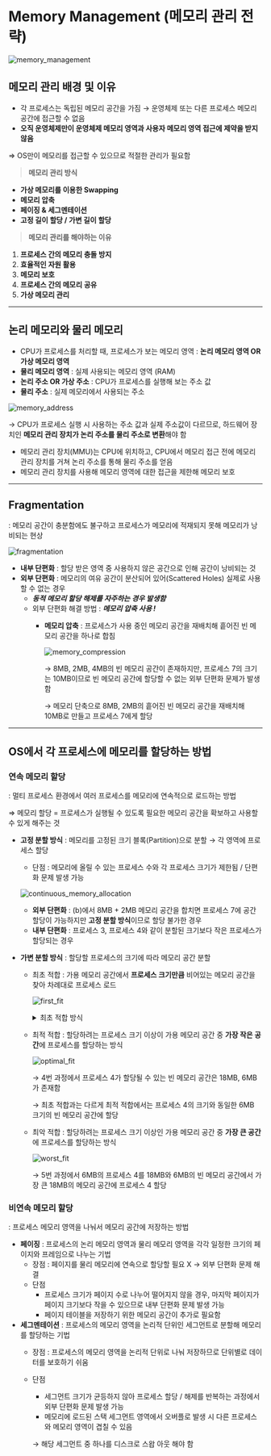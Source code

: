 # Memory Management (메모리 관리 전략)
![memory_management](/contents/Operating_System/img/memory_management.png)

## 메모리 관리 배경 및 이유
- 각 프로세스는 독립된 메모리 공간을 가짐 &rarr; 운영체제 또는 다른 프로세스 메모리 공간에 접근할 수 없음
- **오직 운영체제만이 운영체제 메모리 영역과 사용자 메모리 영역 접근에 제약을 받지 않음**

⇒ OS만이 메모리를 접근할 수 있으므로 적절한 관리가 필요함

> **메모리 관리 방식**
- **가상 메모리를 이용한 Swapping**
- **메모리 압축**
- **페이징 & 세그멘테이션**
- **고정 길이 할당 / 가변 길이 할당**

> **메모리 관리를 해야하는 이유**
1. **프로세스 간의 메모리 충돌 방지**
2. **효율적인 자원 활용**
3. **메모리 보호**
4. **프로세스 간의 메모리 공유**
5. **가상 메모리 관리**

---
## 논리 메모리와 물리 메모리
- CPU가 프로세스를 처리할 때, 프로세스가 보는 메모리 영역 : **논리 메모리 영역 OR 가상 메모리 영역**
- **물리 메모리 영역** : 실제 사용되는 메모리 영역 (RAM)
- **논리 주소 OR 가상 주소** : CPU가 프로세스를 실행해 보는 주소 값
- **물리 주소** : 실제 메모리에서 사용되는 주소

![memory_address](/contents/Operating_System/img/memory_address.png)

&rarr; CPU가 프로세스 실행 시 사용하는 주소 값과 실제 주소값이 다르므로, 하드웨어 장치인 **메모리 관리 장치가 논리 주소를 물리 주소로 변환**해야 함

- 메모리 관리 장치(MMU)는 CPU에 위치하고, CPU에서 메모리 접근 전에 메모리 관리 장치를 거쳐 논리 주소를 통해 물리 주소를 얻음
- 메모리 관리 장치를 사용해 메모리 영역에 대한 접근을 제한해 메모리 보호

---
## Fragmentation
: 메모리 공간이 충분함에도 불구하고 프로세스가 메모리에 적재되지 못해 메모리가 낭비되는 현상

![fragmentation](/contents/Operating_System/img/fragmentation.png)

- **내부 단편화** : 할당 받은 영역 중 사용하지 않은 공간으로 인해 공간이 낭비되는 것
- **외부 단편화** : 메모리의 여유 공간이 분산되어 있어(Scattered Holes) 실제로 사용할 수 없는 경우
    - ***동적 메모리 할당 해제를 자주하는 경우 발생함***
    - 외부 단편화 해결 방법 : ***메모리 압축 사용 !***
        - **메모리 압축** : 프로세스가 사용 중인 메모리 공간을 재배치해 흩어진 빈 메모리 공간을 하나로 합침

          ![memory_compression](/contents/Operating_System/img/memory_compression.png)

          &rarr; 8MB, 2MB, 4MB의 빈 메모리 공간이 존재하지만, 프로세스 7의 크기는 10MB이므로 빈 메모리 공간에 할당할 수 없는 외부 단편화 문제가 발생함

          &rarr; 메모리 단축으로 8MB, 2MB의 흩어진 빈 메모리 공간을 재배치해 10MB로 만들고 프로세스 7에게 할당

---
## OS에서 각 프로세스에 메모리를 할당하는 방법

### 연속 메모리 할당
: 멀티 프로세스 환경에서 여러 프로세스를 메모리에 연속적으로 로드하는 방법

⇒ 메모리 할당 = 프로세스가 실행될 수 있도록 필요한 메모리 공간을 확보하고 사용할 수 있게 해주는 것

- **고정 분할 방식** : 메모리를 고정된 크기 블록(Partition)으로 분할 &rarr; 각 영역에 프로세스 할당
    - 단점 : 메모리에 올릴 수 있는 프로세스 수와 각 프로세스 크기가 제한됨 / 단편화 문제 발생 가능
  
    ![continuous_memory_allocation](/contents/Operating_System/img/continuous_memory_allocation.png)
    
    - **외부 단편화** : (b)에서 8MB + 2MB 메모리 공간을 합치면 프로세스 7에 공간 할당이 가능하지만 **고정 분할 방식**이므로 할당 불가한 경우
    - **내부 단편화** : 프로세스 3, 프로세스 4와 같이 분할된 크기보다 작은 프로세스가 할당되는 경우
  
- **가변 분할 방식** : 할당할 프로세스의 크기에 따라 메모리 공간 분할
    - 최초 적합 : 가용 메모리 공간에서 **프로세스 크기만큼** 비어있는 메모리 공간을 찾아 차례대로 프로세스 로드

      ![first_fit](/contents/Operating_System/img/first_fit.png)

      <details>
      <summary>최초 적합 방식</summary>
      
      1. 20MB 프로세스 1은 56MB 메모리 공간에 할당
      2. 18MB 프로세스 2은 36MB 메모리 공간에 할당
      3. 12MB 프로세스 3은 18MB 메모리 공간에 할당
      4. 메모리 영역에서 프로세스 2가 할당 해제됨
      5. 프로세스 4를 할당하기 위해 빈 메모리 공간을 찾고, 가장 먼저 18MB 메모리 공간이 탐색되고, 프로세스 4를 할당

      &rarr; 5번 과정에서 6MB에 프로세스 4를 로드하는 것이 아닌, 18MB 메모리 공간에 프로세스를 로드함
      
      </details>

    - 최적 적합 : 할당하려는 프로세스 크기 이상이 가용 메모리 공간 중 **가장 작은 공간**에 프로세스를 할당하는 방식
 
      ![optimal_fit](/contents/Operating_System/img/optimal_fit.png)

      &rarr; 4번 과정에서 프로세스 4가 할당될 수 있는 빈 메모리 공간은 18MB, 6MB가 존재함

      &rarr; 최초 적합과는 다르게 최적 적합에서는 프로세스 4의 크기와 동일한 6MB 크기의 빈 메모리 공간에 할당
    
    - 최악 적합 : 할당하려는 프로세스 크기 이상인 가용 메모리 공간 중 **가장 큰 공간**에 프로세스를 할당하는 방식

      ![worst_fit](/contents/Operating_System/img/worst_fit.png)

      &rarr; 5번 과정에서 6MB의 프로세스 4를 18MB와 6MB의 빈 메모리 공간에서 가장 큰 18MB의 메모리 공간에 프로세스 4 할당
  
 
### 비연속 메모리 할당
: 프로세스 메모리 영역을 나눠서 메모리 공간에 저장하는 방법

- **페이징** : 프로세스의 논리 메모리 영역과 물리 메모리 영역을 각각 일정한 크기의 페이지와 프레임으로 나누는 기법
    - 장점 : 페이지를 물리 메모리에 연속으로 할당할 필요 X &rarr; 외부 단편화 문제 해결
    - 단점
        - 프로세스 크기가 페이지 수로 나누어 떨어지지 않을 경우, 마지막 페이지가 페이지 크기보다 작을 수 있으므로 내부 단편화 문제 발생 가능
        - 페이지 테이블을 저장하기 위한 메모리 공간이 추가로 필요함
- **세그멘테이션** : 프로세스의 메모리 영역을 논리적 단위인 세그먼트로 분할해 메모리를 할당하는 기법
    - 장점 : 프로세스의 메모리 영역을 논리적 단위로 나눠 저장하므로 단위별로 데이터를 보호하기 쉬움
    - 단점
        -  세그먼트 크기가 균등하지 않아 프로세스 할당 / 해제를 반복하는 과정에서 외부 단편화 문제 발생 가능
        -  메모리에 로드된 스택 세그먼트 영역에서 오버플로 발생 시 다른 프로세스와 메모리 영역이 겹칠 수 있음

        &rarr; 해당 세그먼트 중 하나를 디스크로 스왑 아웃 해야 함

